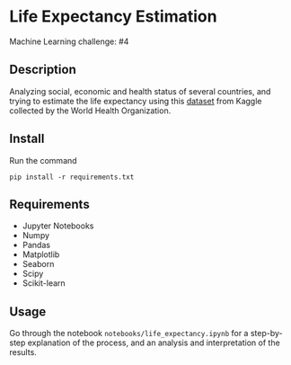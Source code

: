 # Life Expectancy Estimation

Machine Learning challenge: #4

## Description

Analyzing social, economic and health status of several countries, and trying to estimate the life expectancy using this [dataset](https://www.kaggle.com/datasets/kumarajarshi/life-expectancy-who?select=Life+Expectancy+Data.csv) from Kaggle collected by the World Health Organization.

## Install

Run the command

`pip install -r requirements.txt`

## Requirements

- Jupyter Notebooks
- Numpy
- Pandas
- Matplotlib
- Seaborn
- Scipy
- Scikit-learn

## Usage

Go through the notebook `notebooks/life_expectancy.ipynb` for a step-by-step explanation of the process, and an analysis and interpretation of the results.
